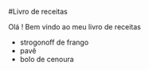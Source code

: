 #Livro de receitas

Olá ! Bem vindo ao meu livro de receitas

- strogonoff de frango
- pavê
- bolo de cenoura
